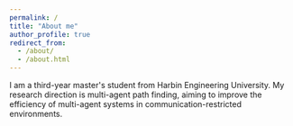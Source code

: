 ```yaml
---
permalink: /
title: "About me"
author_profile: true
redirect_from: 
  - /about/
  - /about.html
---
```


I am a third-year master's student from Harbin Engineering University. My research direction is multi-agent path finding, aiming to improve the efficiency of multi-agent systems in communication-restricted environments.

